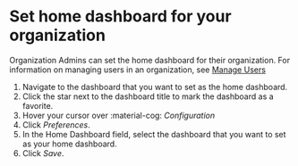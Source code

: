 
# Set home dashboard for your organization

Organization Admins can set the home dashboard for their organization. For information on managing users in an organization, see [Manage Users](../../how-to/manage-users.md)

1. Navigate to the dashboard that you want to set as the home dashboard.
2. Click the <i class="uil uil-star"></i> star next to the dashboard title to mark the dashboard as a favorite.
3. Hover your cursor over :material-cog: *Configuration*
4. Click *Preferences*.
5. In the Home Dashboard field, select the dashboard that you want to set as your home dashboard.
6. Click *Save*.
